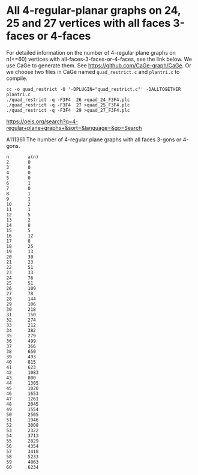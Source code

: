 # All 4-regular-planar graphs on 24, 25 and 27 vertices with all faces 3-faces or 4-faces
For detailed information on the number of 4-regular plane graphs on n(<=60) vertices with all-faces-3-faces-or-4-faces, see the link below. We use CaGe to generate them. See https://github.com/CaGe-graph/CaGe. Or we choose two files in CaGe named `quad_restrict.c` and    `plantri.c`  to compile. 

```
cc -o quad_restrict -O '-DPLUGIN="quad_restrict.c"' -DALLTOGETHER plantri.c
./quad_restrict -q -F3F4  26 >quad_24_F3F4.plc
./quad_restrict -q -F3F4  27 >quad_25_F3F4.plc
./quad_restrict -q -F3F4  29 >quad_27_F3F4.plc
```



https://oeis.org/search?q=4-regular+plane+graphs+&sort=&language=&go=Search

A111361		The number of 4-regular plane graphs with all faces 3-gons or 4-gons.

```
n		a(n)
2		0
3		0
4		0
5		0
6		1
7		0
8		1
9		1
10		2
11		1
12		5
13		2
14		8
15		5
16		12
17		8
18		25
19		13
20		30
21		23
22		51
23		33
24		76
25		51
26		109
27		78
28		144
29		106
30		218
31		150
32		274
33		212
34		382
35		279
36		499
37		366
38		650
39		493
40		815
41		623
42		1083
43		800
44		1305
45		1020
46		1653
47		1261
48		2045
49		1554
50		2505
51		1946
52		3008
53		2322
54		3713
55		2829
56		4354
57		3418
58		5233
59		4063
60		6234
```
